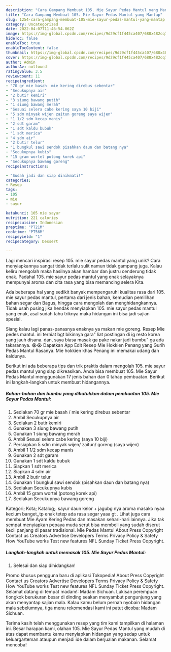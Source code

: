 ```yaml
---
description: "Cara Gampang Membuat 105. Mie Sayur Pedas Mantul yang Mantap"
title: "Cara Gampang Membuat 105. Mie Sayur Pedas Mantul yang Mantap"
slug: 1254-cara-gampang-membuat-105-mie-sayur-pedas-mantul-yang-mantap
category: Uncategorized
date: 2022-04-07T11:46:54.062Z
image: https://img-global.cpcdn.com/recipes/9d29cf1f445ca407/680x482cq70/105-mie-sayur-pedas-mantul-foto-resep-utama.jpg
hideToc: false
enableToc: true
enableTocContent: false
thumbnail: https://img-global.cpcdn.com/recipes/9d29cf1f445ca407/680x482cq70/105-mie-sayur-pedas-mantul-foto-resep-utama.jpg
cover: https://img-global.cpcdn.com/recipes/9d29cf1f445ca407/680x482cq70/105-mie-sayur-pedas-mantul-foto-resep-utama.jpg
author: Admin
authorAv: notfound
ratingvalue: 3.5
reviewcount: 11
recipeingredient:
- "70 gr mie basah  mie kering direbus sebentar"
- "Secukupnya air"
- "2 butir kemiri"
- "3 siung bawang putih"
- "1 siung bawang merah"
- "Sesuai selera cabe kering saya 10 biji"
- "5 sdm minyak wijen zaitun goreng saya wijen"
- "1 1/2 sdm kecap manis"
- "2 sdt garam"
- "1 sdt kaldu bubuk"
- "1 sdt merica"
- "4 sdm air"
- "2 butir telur"
- "1 bungkul sawi sendok pisahkan daun dan batang nya"
- "Secukupnya kubis"
- "15 gram wortel potong korek api"
- "Secukupnya bawang goreng"
recipeinstructions:

- "Sudah jadi dan siap dinikmati!"
categories:
- Resep
tags:
- 105
- mie
- sayur

katakunci: 105 mie sayur 
nutrition: 221 calories
recipecuisine: Indonesian
preptime: "PT21M"
cooktime: "PT56M"
recipeyield: "1"
recipecategory: Dessert

---
```





Lagi mencari inspirasi resep 105. mie sayur pedas mantul yang unik? Cara menyiapkannya sangat tidak terlalu sulit namun tidak gampang juga. Kalau keliru mengolah maka hasilnya akan hambar dan justru cenderung tidak enak. Padahal 105. mie sayur pedas mantul yang enak selayaknya mempunyai aroma dan cita rasa yang bisa memancing selera Kita.





Ada beberapa hal yang sedikit banyak mempengaruhi kualitas rasa dari 105. mie sayur pedas mantul, pertama dari jenis bahan, kemudian pemilihan bahan segar dan Bagus, hingga cara mengolah dan menghidangkannya. Tidak usah pusing jika hendak menyiapkan 105. mie sayur pedas mantul yang enak,      asal sudah tahu triknya maka hidangan ini bisa jadi sajian spesial.














Siang kalau lagi panas-panasnya enaknya ya makan mie goreng. Resep Mie pedes mantul. ini terniat bgt bikinnya gara&#34; liat postingan di ig resto korea yang jauh disana. dan, saya biasa masak ga pake nakar jadi bumbu&#34; ga ada takarannya. 😭😭 Dapatkan App Edit Resep Mie Hokkien Penang yang Gurih Pedas Mantul Rasanya. Mie hokkien khas Penang ini memakai udang dan kaldunya.






Berikut ini ada beberapa tips dan trik praktis dalam mengolah 105. mie sayur pedas mantul yang siap dikreasikan. Anda bisa membuat 105. Mie Sayur Pedas Mantul menggunakan 17 jenis bahan dan 0 tahap pembuatan. Berikut ini langkah-langkah untuk membuat hidangannya.

<!--inarticleads1-->

##### Bahan-bahan dan bumbu yang dibutuhkan dalam pembuatan 105. Mie Sayur Pedas Mantul:

1. Sediakan 70 gr mie basah / mie kering direbus sebentar
1. Ambil Secukupnya air
1. Sediakan 2 butir kemiri
1. Gunakan 3 siung bawang putih
1. Gunakan 1 siung bawang merah
1. Ambil Sesuai selera cabe kering (saya 10 biji)
1. Persiapkan 5 sdm minyak wijen/ zaitun/ goreng (saya wijen)
1. Ambil 1 1/2 sdm kecap manis
1. Gunakan 2 sdt garam
1. Gunakan 1 sdt kaldu bubuk
1. Siapkan 1 sdt merica
1. Siapkan 4 sdm air
1. Ambil 2 butir telur
1. Gunakan 1 bungkul sawi sendok (pisahkan daun dan batang nya)
1. Sediakan Secukupnya kubis
1. Ambil 15 gram wortel (potong korek api)
1. Sediakan Secukupnya bawang goreng


Kategori; Kota; Katalog;. sayur daun kelor + jagubg nya aroma masako nyaa kecium banget,,tp enak tetep ada rasa segar yaaa gt . Lihat juga cara membuat Mie Ayam Kering Pedas dan masakan sehari-hari lainnya. Jika tak sempat menyiapkan pepaya muda serut bisa membeli yang sudah diserut kecil panjang di pasar tradisional. Mie Pedas Mantul About Press Copyright Contact us Creators Advertise Developers Terms Privacy Policy &amp; Safety How YouTube works Test new features NFL Sunday Ticket Press Copyright. 

<!--inarticleads2-->

##### Langkah-langkah untuk memasak 105. Mie Sayur Pedas Mantul:


1. Selesai dan siap dihidangkan!

Promo khusus pengguna baru di aplikasi Tokopedia! About Press Copyright Contact us Creators Advertise Developers Terms Privacy Policy &amp; Safety How YouTube works Test new features NFL Sunday Ticket Press Copyright. Selamat datang di tempat madam!: Madam Sichuan. Lukisan perempuan tiongkok berukuran besar di dinding seakan menyambut pengunjung yang akan menyantap sajian mala. Kalau kamu belum pernah nyobain hidangan mala sebelumnya, tiga menu rekomendasi kami ini patut dicoba: Madam Sichuan. 

Terima kasih telah menggunakan resep yang tim kami tampilkan di halaman ini. Besar harapan kami, olahan 105. Mie Sayur Pedas Mantul yang mudah di atas dapat membantu kamu menyiapkan hidangan yang sedap untuk keluarga/teman ataupun menjadi ide dalam berjualan makanan. Selamat mencoba!

